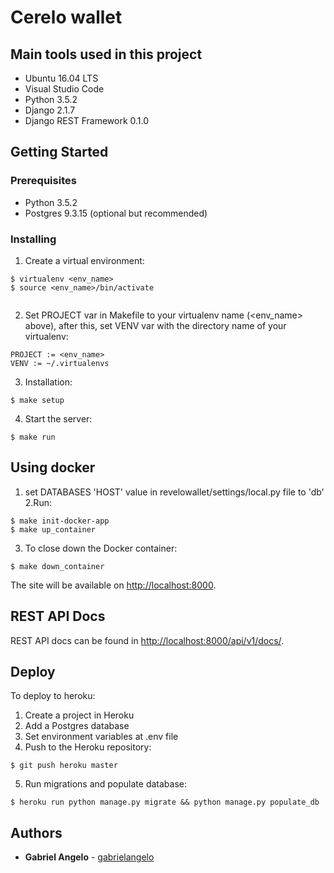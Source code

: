 # Cerelo wallet

## Main tools used in this project

* Ubuntu 16.04 LTS
* Visual Studio Code
* Python 3.5.2
* Django 2.1.7
* Django REST Framework 0.1.0


## Getting Started

### Prerequisites

* Python 3.5.2
* Postgres 9.3.15 (optional but recommended)


### Installing

1. Create a virtual environment:

```
$ virtualenv <env_name>
$ source <env_name>/bin/activate


```
2. Set PROJECT var in Makefile to your virtualenv name (<env_name> above), after this, set VENV var with the directory name of your virtualenv:
```
PROJECT := <env_name>
VENV := ~/.virtualenvs 
```
3. Installation:

```
$ make setup
```

4. Start the server:

```
$ make run
```

## Using docker
1. set DATABASES 'HOST' value in revelowallet/settings/local.py file to 'db'
2.Run:
```
$ make init-docker-app
$ make up_container
```
3. To close down the Docker container:
```
$ make down_container
```
The site will be available on <http://localhost:8000>.


## REST API Docs

REST API docs can be found in <http://localhost:8000/api/v1/docs/>.


## Deploy

To deploy to heroku:

1. Create a project in Heroku
2. Add a Postgres database
3. Set environment variables at .env file
4. Push to the Heroku repository:

```
$ git push heroku master
```

5. Run migrations and populate database:

```
$ heroku run python manage.py migrate && python manage.py populate_db
```

## Authors

* **Gabriel Angelo** - [gabrielangelo](https://github.com/gabrielangelo/)


